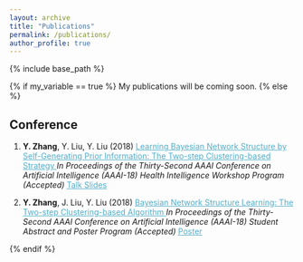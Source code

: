 ```yaml
---
layout: archive
title: "Publications"
permalink: /publications/
author_profile: true
---
```


<!--{% if author.googlescholar %}
  You can also find my articles on <u><a href="{{author.googlescholar}}">my Google Scholar profile</a>.</u>
{% endif %}
-->

{% include base_path %}

{% if my_variable == true %}
My publications will be coming soon.
{% else %}

<!--{% for post in site.publications reversed %}
  {% include archive-single.html %}
{% endfor %}
-->

## Conference

1. **Y. Zhang**, Y. Liu, Y. Liu (2018) <A href="https://zhangyk8.github.io/publications/AAAIWorkshop.pdf" style="color: #52adc8; text-decoration=underline"> Learning Bayesian Network Structure by Self-Generating Prior Information: The Two-step Clustering-based Strategy </A>  _In Proceedings of the Thirty-Second AAAI Conference on Artificial Intelligence (AAAI-18) Health Intelligence Workshop Program (Accepted)_  <u><A href="https://zhangyk8.github.io/publications/Workshop_Talk.pdf" style="color: #52adc8; text-decoration=underline">  Talk Slides </A></u>

2. **Y. Zhang**, J. Liu, Y. Liu (2018) <A href="https://zhangyk8.github.io/publications/AAAIStudentAbstract.pdf" style="color: #52adc8; text-decaration=underline"> Bayesian Network Structure Learning: The Two-step Clustering-based Algorithm </A>  _In Proceedings of the Thirty-Second AAAI Conference on Artificial Intelligence (AAAI-18) Student Abstract and Poster Program (Accepted)_  <u><A href="https://zhangyk8.github.io/publications/Poster_SA.pdf" style="color: #52adc8; text-decoration=underline"> Poster </A></u>

{% endif %}
